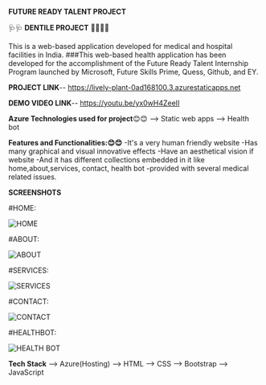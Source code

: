**FUTURE READY TALENT PROJECT**

🩺🩺 **DENTILE PROJECT** 👩‍🎨👩‍🎨

This is a web-based application developed for medical and hospital facilities in India. ###This web-based health application has been developed for the accomplishment of the Future Ready Talent Internship Program launched by Microsoft, Future Skills Prime, Quess, Github, and EY.

**PROJECT LINK**--  https://lively-plant-0ad168100.3.azurestaticapps.net

**DEMO VIDEO LINK**--  https://youtu.be/yx0wH4ZeeII

**Azure Technologies used for project**😊😊
-->  Static web apps 
-->   Health bot

**Features and Functionalities:😊😊** -It's a very human friendly website -Has many graphical and visual innovative effects -Have an aesthetical vision if website -And it has different collections embedded in it like home,about,services, contact, health bot -provided with several medical related issues.

**SCREENSHOTS**

#HOME:

![HOME](https://github.com/Medisetti-Nandini2003/Future-Ready-Talent-Projects/assets/103932228/9955aee1-720a-49f1-bc7f-397642a5c287)



#ABOUT: 

![ABOUT](https://github.com/Medisetti-Nandini2003/Future-Ready-Talent-Projects/assets/103932228/4f98104f-76f2-45d9-b4d6-8156eb328764)


#SERVICES:

![SERVICES](https://github.com/Medisetti-Nandini2003/Future-Ready-Talent-Projects/assets/103932228/e003c40f-72c4-4228-a54f-74202e6a8dc5)


#CONTACT:

![CONTACT](https://github.com/Medisetti-Nandini2003/Future-Ready-Talent-Projects/assets/103932228/48bd6b26-7359-4ae3-8614-8d57ae6cfc36)


#HEALTHBOT:

![HEALTH BOT](https://github.com/Medisetti-Nandini2003/Future-Ready-Talent-Projects/assets/103932228/07bf62ca-12a9-4d92-b2ed-19fd5b0e72b5)


**Tech Stack**
--> Azure(Hosting)
--> HTML
--> CSS
--> Bootstrap
--> JavaScript

